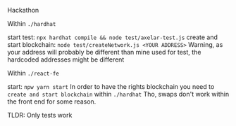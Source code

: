 Hackathon

Within `./hardhat`

start test: `npx hardhat compile && node test/axelar-test.js`
create and start blockchain: `node test/createNetwork.js <YOUR ADDRESS>`
Warning, as your address will probably be different than mine used for test, the hardcoded addresses might be different

Within `./react-fe`

start: `npw yarn start`
In order to have the rights blockchain you need to `create and start blockchain` within `./hardhat`
Tho, swaps don't work within the front end for some reason.


TLDR:
Only tests work